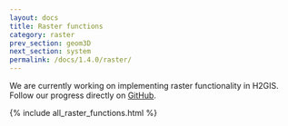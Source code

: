 ```yaml
---
layout: docs
title: Raster functions
category: raster
prev_section: geom3D
next_section: system
permalink: /docs/1.4.0/raster/
---
```


We are currently working on implementing raster functionality in H2GIS.
Follow our progress directly on [GitHub][gh].

{% include all_raster_functions.html %}

[gh]: https://github.com/orbisgis/h2gis
